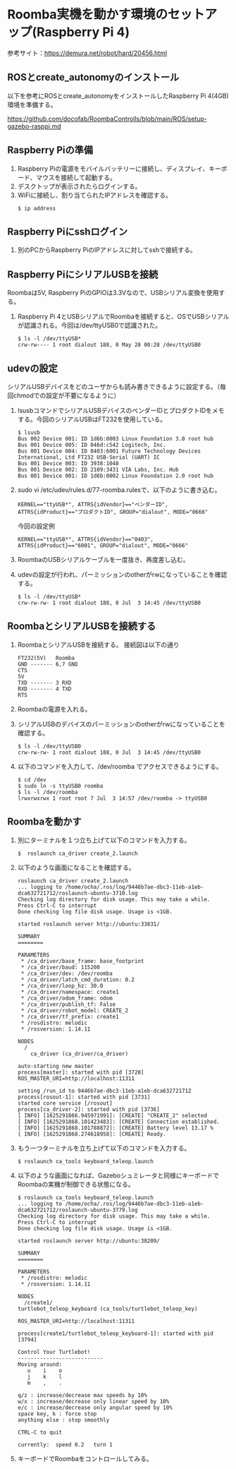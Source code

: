 # Roomba実機を動かす環境のセットアップ(Raspberry Pi 4)

参考サイト：https://demura.net/robot/hard/20456.html

## ROSとcreate_autonomyのインストール

以下を参考にROSとcreate_autonomyをインストールしたRaspberry Pi 4(4GB)環境を準備する。

https://github.com/docofab/RoombaControlls/blob/main/ROS/setup-gazebo-rasppi.md

## Raspberry Piの準備

1. Raspberry Piの電源をモバイルバッテリーに接続し、ディスプレイ、キーボード、マウスを接続して起動する。
1. デスクトップが表示されたらログインする。
1. WiFiに接続し、割り当てられたIPアドレスを確認する。
   ```
   $ ip address
   ```

## Raspberry Piにsshログイン

1. 別のPCからRaspberry PiのIPアドレスに対してsshで接続する。


## Raspberry PiにシリアルUSBを接続

Roombaは5V, Raspberry PiのGPIOは3.3Vなので、USBシリアル変換を使用する。

1. Raspberry Pi 4とUSBシリアルでRoombaを接続すると、OSでUSBシリアルが認識される。今回は/dev/ttyUSB0で認識された。
    ```
    $ ls -l /dev/ttyUSB*
    crw-rw---- 1 root dialout 188, 0 May 28 00:28 /dev/ttyUSB0
    ```

## udevの設定

シリアルUSBデバイスをどのユーザからも読み書きできるように設定する。（毎回chmodでの設定が不要になるように）

1. lsusbコマンドでシリアルUSBデバイスのベンダーIDとプロダクトIDをメモする。今回のシリアルUSBはFT232を使用している。

    ```
    $ lsusb
    Bus 002 Device 001: ID 1d6b:0003 Linux Foundation 3.0 root hub
    Bus 001 Device 005: ID 046d:c542 Logitech, Inc. 
    Bus 001 Device 004: ID 0403:6001 Future Technology Devices International, Ltd FT232 USB-Serial (UART) IC
    Bus 001 Device 003: ID 3938:1048  
    Bus 001 Device 002: ID 2109:3431 VIA Labs, Inc. Hub
    Bus 001 Device 001: ID 1d6b:0002 Linux Foundation 2.0 root hub
    ```

1. sudo vi /etc/udev/rules.d/77-roomba.rulesで、以下のように書き込む。
    ```
    KERNEL=="ttyUSB*", ATTRS{idVendor}=="ベンダーID", ATTRS{idProduct}=="プロダクトID", GROUP="dialout", MODE="0666"
    ```
    今回の設定例
    ```
    KERNEL=="ttyUSB*", ATTRS{idVendor}=="0403", ATTRS{idProduct}=="6001", GROUP="dialout", MODE="0666"
    ```
1. RoombaのUSBシリアルケーブルを一度抜き、再度差し込む。
1. udevの設定が行われ、パーミッションのotherがrwになっていることを確認する。
    ```
    $ ls -l /dev/ttyUSB*
    crw-rw-rw- 1 root dialout 188, 0 Jul  3 14:45 /dev/ttyUSB0
    ```

## RoombaとシリアルUSBを接続する

1. RoombaとシリアルUSBを接続する。
接続図は以下の通り

    ```
    FT232(5V)   Roomba
    GND ------- 6,7 GND
    CTS
    5V
    TXD ------- 3 RXD
    RXD ------- 4 TXD
    RTS
    ```
1. Roombaの電源を入れる。
1. シリアルUSBのデバイスのパーミッションのotherがrwになっていることを確認する。
    ```
    $ ls -l /dev/ttyUSB0
    crw-rw-rw- 1 root dialout 188, 0 Jul  3 14:45 /dev/ttyUSB0
    ```
1. 以下のコマンドを入力して、/dev/roomba でアクセスできるようにする。
    ```
    $ cd /dev
    $ sudo ln -s ttyUSB0 roomba
    $ ls -l /dev/roomba 
    lrwxrwxrwx 1 root root 7 Jul  3 14:57 /dev/roomba -> ttyUSB0
    ```

## Roombaを動かす

1. 別にターミナルを１つ立ち上げて以下のコマンドを入力する。
    ```
    $  roslaunch ca_driver create_2.launch
    ```
1. 以下のような画面になることを確認する。
    ```
    roslaunch ca_driver create_2.launch
    ... logging to /home/ocha/.ros/log/9446b7ae-dbc3-11eb-a1eb-dca632721712/roslaunch-ubuntu-3710.log
    Checking log directory for disk usage. This may take a while.
    Press Ctrl-C to interrupt
    Done checking log file disk usage. Usage is <1GB.

    started roslaunch server http://ubuntu:33831/

    SUMMARY
    ========

    PARAMETERS
     * /ca_driver/base_frame: base_footprint
     * /ca_driver/baud: 115200
     * /ca_driver/dev: /dev/roomba
     * /ca_driver/latch_cmd_duration: 0.2
     * /ca_driver/loop_hz: 30.0
     * /ca_driver/namespace: create1
     * /ca_driver/odom_frame: odom
     * /ca_driver/publish_tf: False
     * /ca_driver/robot_model: CREATE_2
     * /ca_driver/tf_prefix: create1
     * /rosdistro: melodic
     * /rosversion: 1.14.11

    NODES
      /
        ca_driver (ca_driver/ca_driver)

    auto-starting new master
    process[master]: started with pid [3720]
    ROS_MASTER_URI=http://localhost:11311

    setting /run_id to 9446b7ae-dbc3-11eb-a1eb-dca632721712
    process[rosout-1]: started with pid [3731]
    started core service [/rosout]
    process[ca_driver-2]: started with pid [3736]
    [ INFO] [1625291866.945971991]: [CREATE] "CREATE_2" selected
    [ INFO] [1625291868.101423483]: [CREATE] Connection established.
    [ INFO] [1625291868.101788872]: [CREATE] Battery level 13.17 %
    [ INFO] [1625291868.274618958]: [CREATE] Ready.
    ```
1. もう一つターミナルを立ち上げて以下のコマンドを入力する。
    ```
    $ roslaunch ca_tools keyboard_teleop.launch
    ```
1. 以下のような画面になれば、Gazeboシュミレータと同様にキーボードでRoombaの実機が制御できる状態になる。
    ```
    $ roslaunch ca_tools keyboard_teleop.launch
    ... logging to /home/ocha/.ros/log/9446b7ae-dbc3-11eb-a1eb-dca632721712/roslaunch-ubuntu-3779.log
    Checking log directory for disk usage. This may take a while.
    Press Ctrl-C to interrupt
    Done checking log file disk usage. Usage is <1GB.

    started roslaunch server http://ubuntu:38209/

    SUMMARY
    ========
    
    PARAMETERS
     * /rosdistro: melodic
     * /rosversion: 1.14.11

    NODES
      /create1/
    turtlebot_teleop_keyboard (ca_tools/turtlebot_teleop_key)

    ROS_MASTER_URI=http://localhost:11311

    process[create1/turtlebot_teleop_keyboard-1]: started with pid [3794]

    Control Your Turtlebot!
    ---------------------------
    Moving around:
       u    i    o
       j    k    l
       m    ,    .

    q/z : increase/decrease max speeds by 10%
    w/x : increase/decrease only linear speed by 10%
    e/c : increase/decrease only angular speed by 10%
    space key, k : force stop
    anything else : stop smoothly

    CTRL-C to quit

    currently:	speed 0.2	turn 1
    ```
1. キーボードでRoombaをコントロールしてみる。
